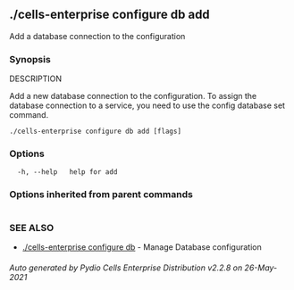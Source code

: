 ## ./cells-enterprise configure db add

Add a database connection to the configuration

### Synopsis


DESCRIPTION

  Add a new database connection to the configuration.
  To assign the database connection to a service, you need to use the config database set command.


```
./cells-enterprise configure db add [flags]
```

### Options

```
  -h, --help   help for add
```

### Options inherited from parent commands

```
```

### SEE ALSO

* [./cells-enterprise configure db](./cells-enterprise-configure-db)	 - Manage Database configuration

###### Auto generated by Pydio Cells Enterprise Distribution v2.2.8 on 26-May-2021
